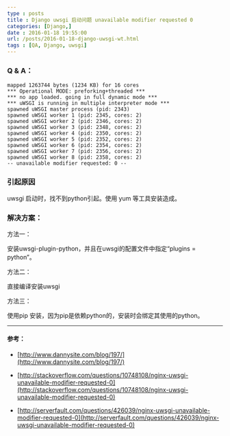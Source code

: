 ```yaml
---
type : posts
title : Django uwsgi 启动问题 unavailable modifier requested 0
categories: [Django,] 
date : 2016-01-18 19:55:00
url: /posts/2016-01-18-django-uwsgi-wt.html 
tags : [QA, Django, uwsgi]
---
```




### Q & A：

    mapped 1263744 bytes (1234 KB) for 16 cores
    *** Operational MODE: preforking+threaded ***
    *** no app loaded. going in full dynamic mode ***
    *** uWSGI is running in multiple interpreter mode ***
    spawned uWSGI master process (pid: 2343)
    spawned uWSGI worker 1 (pid: 2345, cores: 2)
    spawned uWSGI worker 2 (pid: 2346, cores: 2)
    spawned uWSGI worker 3 (pid: 2348, cores: 2)
    spawned uWSGI worker 4 (pid: 2350, cores: 2)
    spawned uWSGI worker 5 (pid: 2352, cores: 2)
    spawned uWSGI worker 6 (pid: 2354, cores: 2)
    spawned uWSGI worker 7 (pid: 2356, cores: 2)
    spawned uWSGI worker 8 (pid: 2358, cores: 2)
    -- unavailable modifier requested: 0 --
<!-- more -->
### 引起原因

uwsgi 启动时，找不到python引起。使用 yum 等工具安装造成。

### 解决方案：

方法一：

安装uwsgi-plugin-python，并且在uwsgi的配置文件中指定“plugins = python”。

方法二：

直接编译安装uwsgi

方法三：

使用pip 安装，因为pip是依赖python的，安装时会绑定其使用的python。

---

#### 参考：

- [http://www.dannysite.com/blog/197/](http://www.dannysite.com/blog/197/)

- [http://stackoverflow.com/questions/10748108/nginx-uwsgi-unavailable-modifier-requested-0](http://stackoverflow.com/questions/10748108/nginx-uwsgi-unavailable-modifier-requested-0)

- [http://serverfault.com/questions/426039/nginx-uwsgi-unavailable-modifier-requested-0](http://serverfault.com/questions/426039/nginx-uwsgi-unavailable-modifier-requested-0)



